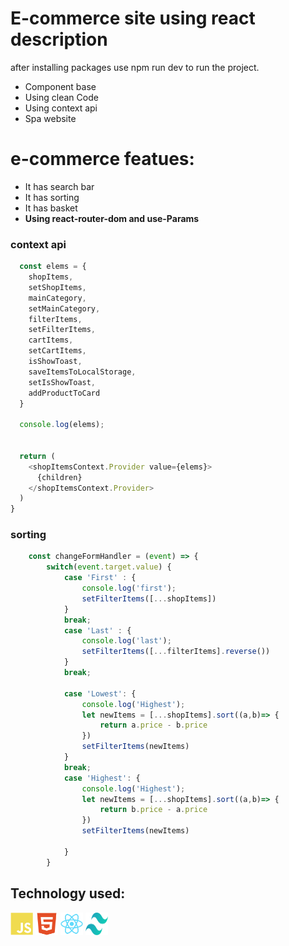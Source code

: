 # E-commerce site using react description
<span>after installing packages use  npm run dev to run the project.</span>
<ul>
  <li>Component base</li>
  <li>Using clean Code</li>
  <li>Using context api</li>
  <li>Spa website</li>
</ul>

# e-commerce featues:
<ul>
  <li>It has search bar</li>
  <li>It has sorting</li>
  <li>It has basket</li>
  <li><b>Using react-router-dom and use-Params</b></li>
  
</ul>

### context api
```javascript
  const elems = {
    shopItems,
    setShopItems,
    mainCategory,
    setMainCategory,
    filterItems,
    setFilterItems,
    cartItems,
    setCartItems,
    isShowToast,
    saveItemsToLocalStorage,
    setIsShowToast,
    addProductToCard
  }

  console.log(elems);


  return (
    <shopItemsContext.Provider value={elems}>
      {children}
    </shopItemsContext.Provider>
  )
}

```

### sorting
```javascript
    const changeFormHandler = (event) => {
        switch(event.target.value) {
            case 'First' : {
                console.log('first');
                setFilterItems([...shopItems])
            }
            break;
            case 'Last' : {
                console.log('last');
                setFilterItems([...filterItems].reverse())
            }
            break;

            case 'Lowest': {
                console.log('Highest');
                let newItems = [...shopItems].sort((a,b)=> {
                    return a.price - b.price
                })
                setFilterItems(newItems)
            }
            break;
            case 'Highest': {
                console.log('Highest');
                let newItems = [...shopItems].sort((a,b)=> {
                    return b.price - a.price
                })
                setFilterItems(newItems)

            }
        }

```
<h2>Technology used:</h2>
  <a href="https://developer.mozilla.org/en-US/docs/Web/JavaScript" target="_blank" rel="noreferrer"><img src="https://raw.githubusercontent.com/sabzlearn-ir/sabzlearn-ir/4d2a781931f79c747a132c28eae4ebfbb8eaa7d7/javascript-colored.svg" width="36" height="36" alt="Javascript" /></a>
    <a href="https://developer.mozilla.org/en-US/docs/Glossary/HTML5" target="_blank" rel="noreferrer"><img src="https://raw.githubusercontent.com/sabzlearn-ir/sabzlearn-ir/4d2a781931f79c747a132c28eae4ebfbb8eaa7d7/html5-colored.svg" width="36" height="36" alt="HTML5" /></a>
    <a href="https://reactjs.org/" target="_blank" rel="noreferrer"><img src="https://raw.githubusercontent.com/sabzlearn-ir/sabzlearn-ir/4d2a781931f79c747a132c28eae4ebfbb8eaa7d7/react-colored.svg" width="36" height="36" alt="React" /></a>
    <a href="https://www.mysql.com/" target="_blank" rel="noreferrer"><img src="https://raw.githubusercontent.com/poudeh/poudeh/9ee4117f1ab8da05a4f1d2a8dcb23195c6a3647a/tailwind-css.svg" width="36" height="36" alt="MySQL" /></a>



